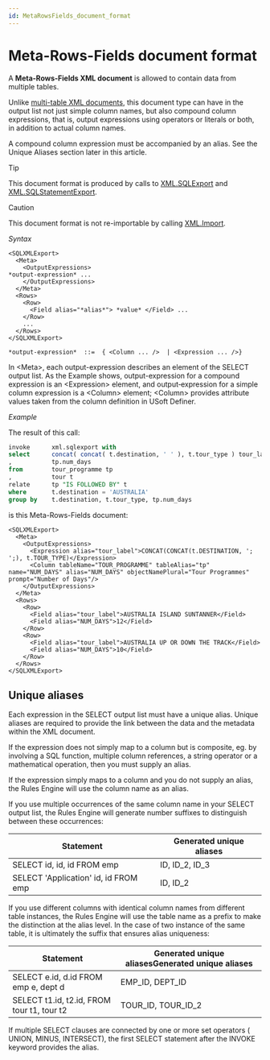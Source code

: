 ```yaml
---
id: MetaRowsFields_document_format
---
```


# Meta-Rows-Fields document format

A **Meta-Rows-Fields XML document** is allowed to contain data from multiple tables.

Unlike [multi-table XML documents](/docs/Repositories/USoft%20XML%20formats/XML%20multitable%20document%20format.md), this document type can have in the output list not just simple column names, but also compound column expressions, that is, output expressions using operators or literals or both, in addition to actual column names.

A compound column expression must be accompanied by an alias. See the Unique Aliases section later in this article.

> [!TIP]
> This document format is produced by calls to [XML.SQLExport](/docs/Extensions/XML%20internal%20component/XMLSQLExport.md) and [XML.SQLStatementExport](/docs/Extensions/XML%20internal%20component/XMLSQLStatementExport.md).

> [!CAUTION]
> This document format is not re-importable by calling [XML.Import](/docs/Extensions/XML%20internal%20component/XMLImport.md).

*Syntax*
 

```language-xml
<SQLXMLExport>
  <Meta>
    <OutputExpressions>
*output-expression* ...
    </OutputExpressions>
  </Meta>
  <Rows>
    <Row>
      <Field alias="*alias*"> *value* </Field> ...
    </Row>
    ...
  </Rows>
</SQLXMLExport>

*output-expression*  ::=  { <Column ... />  | <Expression ... />}
```

In \<Meta>, each output-expression describes an element of the SELECT output list. As the Example shows, output-expression for a compound expression is an \<Expression> element, and output‑expression for a simple column expression is a \<Column> element; \<Column> provides attribute values taken from the column definition in USoft Definer.

*Example*

The result of this call:

```sql
invoke      xml.sqlexport with
select      concat( concat( t.destination, ' ' ), t.tour_type ) tour_label
,           tp.num_days
from        tour_programme tp
,           tour t
relate      tp "IS FOLLOWED BY" t
where       t.destination = 'AUSTRALIA'
group by    t.destination, t.tour_type, tp.num_days
```

is this Meta-Rows-Fields document:

```language-xml
<SQLXMLExport>
  <Meta>
    <OutputExpressions>
      <Expression alias="tour_label">CONCAT(CONCAT(t.DESTINATION, '; ';), t.TOUR_TYPE)</Expression>
      <Column tableName="TOUR_PROGRAMME" tableAlias="tp" name="NUM_DAYS" alias="NUM_DAYS" objectNamePlural="Tour Programmes" prompt="Number of Days"/>
    </OutputExpressions>
  </Meta>
  <Rows>
    <Row>
      <Field alias="tour_label">AUSTRALIA ISLAND SUNTANNER</Field>
      <Field alias="NUM_DAYS">12</Field>
    </Row>
    <Row>
      <Field alias="tour_label">AUSTRALIA UP OR DOWN THE TRACK</Field>
      <Field alias="NUM_DAYS">10</Field>
    </Row>
  </Rows>
</SQLXMLExport>
```

## Unique aliases

Each expression in the SELECT output list must have a unique alias. Unique aliases are required to provide the link between the data and the metadata within the XML document.

If the expression does not simply map to a column but is composite, eg. by involving a SQL function, multiple column references, a string operator or a mathematical operation, then you must supply an alias.

If the expression simply maps to a column and you do not supply an alias, the Rules Engine will use the column name as an alias.

If you use multiple occurrences of the same column name in your SELECT output list, the Rules Engine will generate number suffixes to distinguish between these occurrences:

|**Statement**|**Generated unique aliases**|
|--------|--------|
|SELECT id, id, id FROM emp|ID, ID_2, ID_3|
|SELECT 'Application' id, id FROM emp|ID, ID_2|



If you use different columns with identical column names from different table instances, the Rules Engine will use the table name as a prefix to make the distinction at the alias level. In the case of two instance of the same table, it is ultimately the suffix that ensures alias uniqueness:

|**Statement**|**Generated unique aliasesGenerated unique aliases**|
|--------|--------|
|SELECT e.id, d.id FROM emp e, dept d|EMP_ID, DEPT_ID|
|SELECT t1.id, t2.id, FROM tour t1, tour t2|TOUR_ID, TOUR_ID_2|



If multiple SELECT clauses are connected by one or more set operators ( UNION, MINUS, INTERSECT), the first SELECT statement after the INVOKE keyword provides the alias.